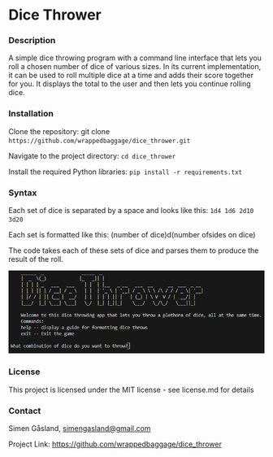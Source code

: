 # Dice Thrower
### Description
A simple dice throwing program with a command line interface that lets you roll a chosen number of dice of various sizes.
In its current implementation, it can be used to roll multiple dice at a time and adds their score together for you. It displays the total to the user and then lets you continue rolling dice.

### Installation
Clone the repository: git clone `https://github.com/wrappedbaggage/dice_thrower.git`

Navigate to the project directory: `cd dice_thrower`

Install the required Python libraries: `pip install -r requirements.txt`

### Syntax
 Each set of dice is separated by a space and looks like this:
`1d4 1d6 2d10 3d20`

Each set is formatted like this: (number of dice)d(number ofsides on dice)

The code takes each of these sets of dice and parses them to produce the result of the roll.

![Dice Thrower CLI Interface](images\dice_thrower_cli_interface.png)

### License
This project is licensed under the MIT license - see license.md for details

### Contact
Simen Gåsland, simengasland@gmail.com

Project Link: https://github.com/wrappedbaggage/dice_thrower